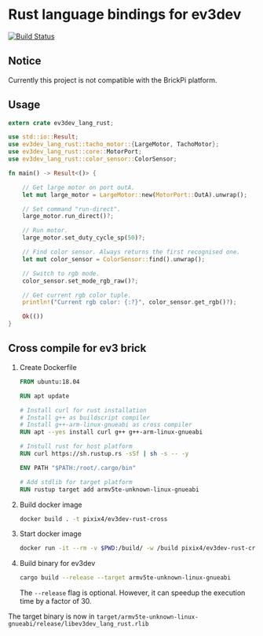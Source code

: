 # Rust language bindings for ev3dev

[![Build Status](https://travis-ci.org/pixix4/ev3dev-lang-rust.svg?branch=master)](https://travis-ci.org/pixix4/ev3dev-lang-rust)

## Notice

Currently this project is not compatible with the BrickPi platform. 

## Usage

```rust
extern crate ev3dev_lang_rust;

use std::io::Result;
use ev3dev_lang_rust::tacho_motor::{LargeMotor, TachoMotor};
use ev3dev_lang_rust::core::MotorPort;
use ev3dev_lang_rust::color_sensor::ColorSensor;

fn main() -> Result<()> {

    // Get large motor on port outA.
    let mut large_motor = LargeMotor::new(MotorPort::OutA).unwrap();

    // Set command "run-direct".
    large_motor.run_direct()?;

    // Run motor.
    large_motor.set_duty_cycle_sp(50)?;

    // Find color sensor. Always returns the first recognised one.
    let mut color_sensor = ColorSensor::find().unwrap();

    // Switch to rgb mode.
    color_sensor.set_mode_rgb_raw()?;

    // Get current rgb color tuple.
    println!("Current rgb color: {:?}", color_sensor.get_rgb()?);

    Ok(())
}
```

## Cross compile for ev3 brick

1. Create Dockerfile
    ```dockerfile
    FROM ubuntu:18.04
    
    RUN apt update
    
    # Install curl for rust installation
    # Install g++ as buildscript compiler
    # Install g++-arm-linux-gnueabi as cross compiler
    RUN apt --yes install curl g++ g++-arm-linux-gnueabi
    
    # Instull rust for host platform
    RUN curl https://sh.rustup.rs -sSf | sh -s -- -y
    
    ENV PATH "$PATH:/root/.cargo/bin"
    
    # Add stdlib for target platform
    RUN rustup target add armv5te-unknown-linux-gnueabi
    ```

2. Build docker image
    ```bash
    docker build . -t pixix4/ev3dev-rust-cross
    ```

3. Start docker image
    ```bash
    docker run -it --rm -v $PWD:/build/ -w /build pixix4/ev3dev-rust-cross
    ```

4. Build binary for ev3dev
    ```bash
    cargo build --release --target armv5te-unknown-linux-gnueabi
    ```
    The `--release` flag is optional. However, it can speedup the execution time by a factor of 30.
    
The target binary is now in `target/armv5te-unknown-linux-gnueabi/release/libev3dev_lang_rust.rlib`
